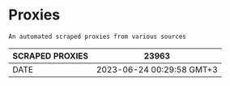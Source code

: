 # Proxies
    An automated scraped proxies from various sources

| SCRAPED PROXIES | 23963            |
|-----------------|---------------------------|
| DATE            | 2023-06-24 00:29:58 GMT+3          |